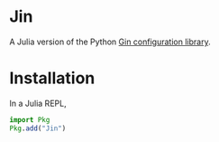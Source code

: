 # Jin
A Julia version of the Python [Gin configuration library](https://github.com/google/gin-config).

# Installation
In a Julia REPL,

```julia
import Pkg
Pkg.add("Jin")
```

